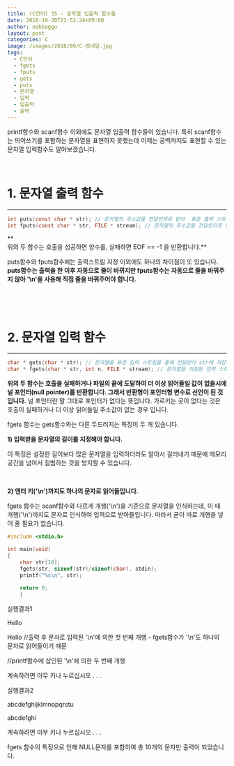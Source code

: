 ```yaml
---
title: (C언어) 35 - 문자열 입출력 함수들
date: 2018-10-30T22:52:24+09:00
author: nobbaggu
layout: post
categories: C
image: /images/2018/09/C-썸네일.jpg
tags:
  - C언어
  - fgets
  - fputs
  - gets
  - puts
  - 문자열
  - 입력
  - 입출력
  - 출력
---
```

printf함수와 scanf함수 이외에도 문자열 입출력 함수들이 있습니다. 특히 scanf함수는 띄어쓰기를 포함하는 문자열을 표현하지 못했는데 이제는 공백까지도 표현할 수 있는 문자열 입력함수도 알아보겠습니다.

&nbsp;

# 1. 문자열 출력 함수

* * *

~~~ c
int puts(const char * str); // 문자열의 주소값을 전달인자로 받아  표준 출력 스트림을 통해 전송
int fputs(const char * str, FILE * stream); // 문자열의 주소값을 전달인자로 받아 지정된 출력 스트림을 통해 전송
~~~

**  
위의 두 함수는 호출을 성공하면 양수를, 실패하면 EOF == -1 을 반환합니다.**

puts함수와 fputs함수에는 출력스트림 지정 이외에도 하나의 차이점이 또 있습니다. **puts함수는 출력을 한 이후 자동으로 줄이 바뀌지만 fputs함수는 자동으로 줄을 바꿔주지 않아 '\n'을 사용해 직접 줄을 바꿔주어야 합니다.**

&nbsp;

&nbsp;

# 2. 문자열 입력 함수

* * *

~~~ c
char * gets(char * str); // 문자열을 표준 입력 스트림을 통해 전달받아 str에 저장
char * fgets(char * str, int n, FILE * stream); // 문자열을 지정된 입력 스트림을 통해 전달받아 str에 저장. 입력받는 문자열의 길이도 포함해야 함
~~~

**위의 두 함수는 호출을 실패하거나 파일의 끝에 도달하여 더 이상 읽어들일 값이 없을시에 널 포인터(null pointer)를 반환합니다. 그래서 반환형이 포인터형 변수로 선언이 된 것입니다.** 널 포인터란 말 그대로 포인터가 없다는 뜻입니다. 가르키는 곳이 없다는 것은 호출이 실패하거나 더 이상 읽어들일 주소값이 없는 경우 입니다.

fgets 함수는 gets함수와는 다른 두드러지는 특징이 두 개 있습니다.

**1) 입력받을 문자열의 길이를 지정해야 합니다.**

이 특징은 설정한 길이보다 많은 문자열을 입력하더라도 알아서 걸러내기 때문에 메모리공간을 넘어서 침범하는 것을 방지할 수 있습니다.

&nbsp;

**2) 엔터 키('\n')까지도 하나의 문자로 읽어들입니다.**

fgets 함수는 scanf함수와 다르게 개행('\n')을 기준으로 문자열을 인식하는데, 이 때 개행('\n')까지도 문자로 인식하여 입력으로 받아들입니다. 따라서 굳이 따로 개행을 넣어 줄 필요가 없습니다.

~~~ c
#include <stdio.h>

int main(void)
{
    char str[10];
    fgets(str, sizeof(str)/sizeof(char), stdin);
    printf("%s\n", str);
    
    return 0;
    }
~~~

실행결과1

Hello


Hello //출력 후 문자로 입력된 '\n'에 의한 첫 번째 개행 - fgets함수가 '\n'도 하나의 문자로 읽어들이기 때문


//printf함수에 삽인된 '\n'에 의한 두 번째 개행


계속하려면 아무 키나 누르십시오 . . .

실행결과2

abcdefghijklmnopqrstu


abcdefghi


계속하려면 아무 키나 누르십시오 . . .

fgets 함수의 특징으로 인해 NULL문자를 포함하여 총 10개의 문자만 출력이 되었습니다.
